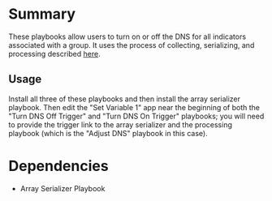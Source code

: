 # Summary

These playbooks allow users to turn on or off the DNS for all indicators associated with a group. It uses the process of collecting, serializing, and processing described [here](https://fhightower.gitbooks.io/threatconnect-playbook-paradigms-and-constructs/content/constructs/collect_serialize_process.html).

## Usage

Install all three of these playbooks and then install the array serializer playbook. Then edit the "Set Variable 1" app near the beginning of both the "Turn DNS Off Trigger" and "Turn DNS On Trigger" playbooks; you will need to provide the trigger link to the array serializer and the processing playbook (which is the "Adjust DNS" playbook in this case).

# Dependencies

- Array Serializer Playbook
